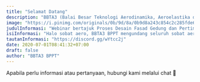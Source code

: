 ```yaml
---
title: "Selamat Datang"
description: "BBTA3 (Balai Besar Teknologi Aerodinamika, Aeroelastika dan Aeroakustika) merupakan satuan kerja dari BPPT yang melayani teknologi aero di Indonesia."
image: "https://i.pinimg.com/originals/0b/9d/8a/0b9d8a243c854c2c285fde6cac501262.png"
judulInformasi: "Webinar bertajuk Proses Desain Fasad Gedung dan Pertimbangan Beban Angin"
isiInformasi: "Halo sobat aero, BBTA3 BPPT mengundang seluruh sobat aero untuk menghadiri acara webinar ini untuk 100 peserta"
tautanInformasi: "https://discord.gg/wYtcc2j"
date: 2020-07-01T08:41:32+07:00
draft: false
author: "BBTA3 BPPT"
---
```


Apabila perlu informasi atau pertanyaan, hubungi kami melalui chat 💬 
